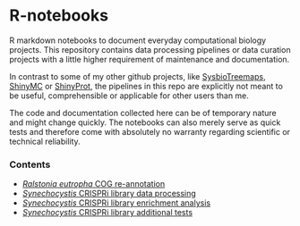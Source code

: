# R-notebooks

R markdown notebooks to document everyday computational biology projects.
This repository contains data processing pipelines or data curation projects
with a little higher requirement of maintenance and documentation. 

In contrast to some of my other github projects, 
like [SysbioTreemaps](https:/github.com/m-jahn/SysbioTreemaps),
[ShinyMC](https:/github.com/m-jahn/ShinyMC) or [ShinyProt](https:/github.com/m-jahn/ShinyProt),
the pipelines in this repo are explicitly not meant to be useful, comprehensible or applicable
for other users than me.

The code and documentation collected here can be of temporary nature and might
change quickly. The notebooks can also merely serve as quick tests and therefore 
come with absolutely no warranty regarding scientific or technical reliability.

### Contents

- [_Ralstonia eutropha_ COG re-annotation](https://m-jahn.github.io/R-notebooks/Ralstonia_H16_genome_re_annotation.nb.html)
- [_Synechocystis_ CRISPRi library data processing](https://m-jahn.github.io/R-notebooks/CRISPRi_library_data_processing.nb.html)
- [_Synechocystis_ CRISPRi library enrichment analysis](https://m-jahn.github.io/R-notebooks/CRISPRi_library_enrichment_analysis.nb.html)
- [_Synechocystis_ CRISPRi library additional tests](https://m-jahn.github.io/R-notebooks/CRISPRi_library_additional_tests.nb.html)